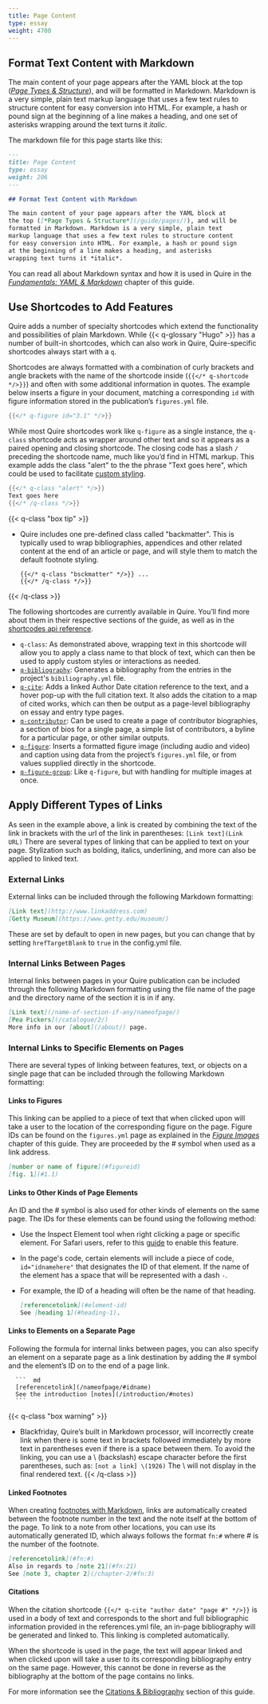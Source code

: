 ```yaml
---
title: Page Content
type: essay
weight: 4700
---
```


## Format Text Content with Markdown

The main content of your page appears after the YAML block at the top ([*Page Types & Structure*](/guide/pages/)), and will be formatted in Markdown. Markdown is a very simple, plain text markup language that uses a few text rules to structure content for easy conversion into HTML. For example, a hash or pound sign at the beginning of a line makes a heading, and one set of asterisks wrapping around the text turns it *italic*.

The markdown file for this page starts like this:

```md
---
title: Page Content
type: essay
weight: 206
---

## Format Text Content with Markdown

The main content of your page appears after the YAML block at
the top ([*Page Types & Structure*](/guide/pages/)), and will be
formatted in Markdown. Markdown is a very simple, plain text
markup language that uses a few text rules to structure content
for easy conversion into HTML. For example, a hash or pound sign
at the beginning of a line makes a heading, and asterisks
wrapping text turns it *italic*.
```

You can read all about Markdown syntax and how it is used in Quire in the [*Fundamentals: YAML & Markdown*](/guide/fundamentals/) chapter of this guide.

## Use Shortcodes to Add Features

Quire adds a number of specialty shortcodes which extend the functionality and possibilities of plain Markdown. While {{< q-glossary "Hugo" >}} has a number of built-in shortcodes, which can also work in Quire, Quire-specific shortcodes always start with a `q`.

Shortcodes are always formatted with a combination of curly brackets and angle brackets with the name of the shortcode inside (`{{</* q-shortcode */>}}`) and often with some additional information in quotes. The example below inserts a figure in your document, matching a corresponding `id` with figure information stored in the publication’s `figures.yml` file.

```go
{{</* q-figure id="3.1" */>}}
```

While most Quire shortcodes work like `q-figure` as a single instance, the `q-class` shortcode acts as wrapper around other text and so it appears as a paired opening and closing shortcode. The closing code has a slash `/` preceding the shortcode name, much like you’d find in HTML markup. This example adds the class "alert" to the the phrase "Text goes here", which could be used to facilitate [custom styling](/guide/styles-customization/).

```go
{{</* q-class "alert" */>}}
Text goes here
{{</* /q-class */>}}
```

{{< q-class "box tip" >}}
- Quire includes one pre-defined class called "backmatter". This is typically used to wrap bibliographies, appendices and other related content at the end of an article or page, and will style them to match the default footnote styling.
    ```
    {{</* q-class "bsckmatter" */>}} ...
    {{</* /q-class */>}}
    ```
{{< /q-class >}}

The following shortcodes are currently available in Quire. You’ll find more about them in their respective sections of the guide, as well as in the [shortcodes api reference](/api-docs/shortcodes/).

- `q-class`: As demonstrated above, wrapping text in this shortcode will allow you to apply a class name to that block of text, which can then be used to apply custom styles or interactions as needed.
- [`q-bibliography`](/guide/citation-bibliographies/): Generates a bibliography from the entries in the project's `bibiliography.yml` file.
- [`q-cite`](/guide/citation-bibliographies/): Adds a linked Author Date citation reference to the text, and a hover pop-up with the full citation text. It also adds the citation to a map of cited works, which can then be output as a page-level bibliography on essay and entry type pages.
- [`q-contributor`](/guide/contributor/): Can be used to create a page of contributor biographies, a section of bios for a single page, a simple list of contributors, a byline for a particular page, or other similar outputs.
- [`q-figure`](/guide/figure-images/): Inserts a formatted figure image (including audio and video) and caption using data from the project’s `figures.yml` file, or from values supplied directly in the shortcode.
- [`q-figure-group`](/guide/figure-images/): Like `q-figure`, but with handling for multiple images at once.

## Apply Different Types of Links

As seen in the example above, a link is created by combining the text of the link in brackets with the url of the link in parentheses: `[Link text](Link URL)` There are several types of linking that can be applied to text on your page. Stylization such as bolding, italics, underlining, and more can also be applied to linked text.

### External Links

External links can be included through the following Markdown formatting:

```md
[Link text](http://www.linkaddress.com)
[Getty Museum](https://www.getty.edu/museum/)
```

These are set by default to open in new pages, but you can change that by setting `hrefTargetBlank` to `true` in the config.yml file.

### Internal Links Between Pages

Internal links between pages in your Quire publication can be included through the following Markdown formatting using the file name of the page and the directory name of the section it is in if any.

```md
[Link text](/name-of-section-if-any/nameofpage/)
[Pea Pickers](/catalogue/2/)
More info in our [about](/about/) page.
```

### Internal Links to Specific Elements on Pages

There are several types of linking between features, text, or objects on a single page that can be included through the following Markdown formatting:

#### Links to Figures

This linking can be applied to a piece of text that when clicked upon will take a user to the location of the corresponding figure on the page. Figure IDs can be found on the `figures.yml` page as explained in the [*Figure Images*](/guide/figure-images/) chapter of this guide. They are proceeded by the # symbol when used as a link address.

```md
[number or name of figure](#figureid)
[fig. 1](#1.1)
```

#### Links to Other Kinds of Page Elements

An ID and the # symbol is also used for other kinds of elements on the same page. The IDs for these elements can be found using the following method:

- Use the Inspect Element tool when right clicking a page or specific element. For Safari users, refer to this [guide](https://apple.stackexchange.com/questions/139767/inspect-element-in-safari) to enable this feature.

- In the page's code, certain elements will include a piece of code, `id="idnamehere"` that designates the ID of that element. If the name of the element has a space that will be represented with a dash `-`.

- For example, the ID of a heading will often be the name of that heading.

    ```md
    [referencetolink](#element-id)
    See [heading 1](#heading-1).
    ```

#### Links to Elements on a Separate Page

Following the formula for internal links between pages, you can also specify an element on a separate page as a link destination by adding the # symbol and the element’s ID on to the end of a page link.

      ```  md
      [referencetolink](/nameofpage/#idname)
      See the introduction [notes](/introduction/#notes)
      ```

{{< q-class "box warning" >}}
- Blackfriday, Quire’s built in Markdown processor, will incorrectly create link when there is some text in brackets followed immediately by more text in parentheses even if there is a space between them. To avoid the linking, you can use a \ (backslash) escape character before the first parentheses, such as: `[not a link] \(1926)`  The \ will not display in the final rendered text.
{{< /q-class >}}

#### Linked Footnotes

When creating [footnotes with Markdown](/guide/fundamentals/#footnotes), links are automatically created between the footnote number in the text and the note itself at the bottom of the page. To link to a note from other locations, you can use its automatically generated ID, which always follows the format `fn:#` where # is the number of the footnote.

```md
[referencetolink](#fn:#)
Also in regards to [note 21](#fn:21)
See [note 3, chapter 2](/chapter-2/#fn:3)
```

#### Citations

When the citation shortcode `{{</* q-cite "author date" "page #" */>}}` is used in a body of text and corresponds to the short and full bibliographic information provided in the references.yml file, an in-page bibliography will be generated and linked to. This linking is completed automatically.

When the shortcode is used in the page, the text will appear linked and when clicked upon will take a user to its corresponding bibliography entry on the same page. However, this cannot be done in reverse as the bibliography at the bottom of the page contains no links.

For more information see the [Citations & Bibliography](/guide/citation-bibliographies/) section of this guide.
